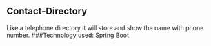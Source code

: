 ## Contact-Directory
Like a telephone directory it will store and show the name with phone number.
###Technology used:
Spring Boot
